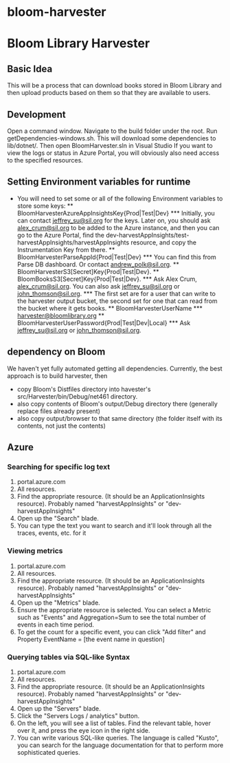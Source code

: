 # bloom-harvester
# Bloom Library Harvester
## Basic Idea
This will be a process that can download books stored in Bloom Library and then upload products based on them so that they are available to users.
## Development
Open a command window. Navigate to the build folder under the root. Run getDependencies-windows.sh. This will download some dependencies to lib/dotnet/.
Then open BloomHarvester.sln in Visual Studio
If you want to view the logs or status in Azure Portal, you will obviously also need access to the specified resources.
## Setting Environment variables for runtime
* You will need to set some or all of the following Environment variables to store some keys:
** BloomHarvesterAzureAppInsightsKey{Prod|Test|Dev}
*** Initially, you can contact jeffrey_su@sil.org for the keys. Later on, you should ask alex_crum@sil.org to be added to the Azure instance, and then you can go to the Azure Portal, find the dev-harvestAppInsights/test-harvestAppInsights/harvestAppInsights resource, and copy the Instrumentation Key from there.
** BloomHarvesterParseAppId{Prod|Test|Dev}
*** You can find this from Parse DB dashboard. Or contact andrew_polk@sil.org.
** BloomHarvesterS3[Secret]Key{Prod|Test|Dev}.
** BloomBooksS3[Secret]Key{Prod|Test|Dev}.
*** Ask Alex Crum, alex_crum@sil.org. You can also ask jeffrey_su@sil.org or john_thomson@sil.org.
*** The first set are for a user that can write to the harvester output bucket, the second set for one that can read from the bucket where it gets books.
** BloomHarvesterUserName
*** harvester@bloomlibrary.org
** BloomHarvesterUserPassword{Prod|Test|Dev|Local}
*** Ask jeffrey_su@sil.org or john_thomson@sil.org.
## dependency on Bloom
We haven't yet fully automated getting all dependencies. Currently, the best approach is to build harvester, then
- copy Bloom's Distfiles directory into havester's src/Harvester/bin/Debug/net461 directory.
- also copy contents of Bloom's output/Debug  directory there (generally replace files already present)
- also copy output/browser to that same directory (the folder itself with its contents, not just the contents)
## Azure
### Searching for specific log text
1. portal.azure.com
2. All resources.
3. Find the appropriate resource. (It should be an ApplicationInsights resource). Probably named "harvestAppInsights" or "dev-harvestAppInsights"
4. Open up the "Search" blade.
5. You can type the text you want to search and it'll look through all the traces, events, etc. for it
### Viewing metrics
1. portal.azure.com
2. All resources.
3. Find the appropriate resource. (It should be an ApplicationInsights resource). Probably named "harvestAppInsights" or "dev-harvestAppInsights"
4. Open up the "Metrics" blade.
5. Ensure the appropriate resource is selected. You can select a Metric such as "Events" and Aggregation=Sum to see the total number of events in each time period.
6. To get the count for a specific event, you can click "Add filter" and Property EventName = [the event name in question]
### Querying tables via SQL-like Syntax
1. portal.azure.com
2. All resources.
3. Find the appropriate resource. (It should be an ApplicationInsights resource). Probably named "harvestAppInsights" or "dev-harvestAppInsights"
4. Open up the "Servers" blade.
5. Click the "Servers Logs / analytics" button.
6. On the left, you will see a list of tables. Find the relevant table, hover over it, and press the eye icon in the right side.
7. You can write various SQL-like queries. The language is called "Kusto", you can search for the language documentation for that to perform more sophisticated queries.
